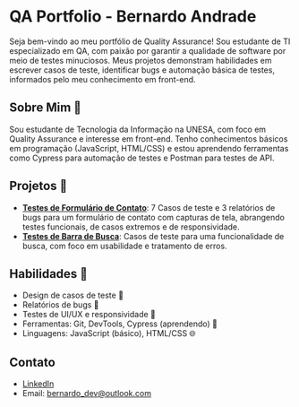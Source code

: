 # QA Portfolio - Bernardo Andrade

Seja bem-vindo ao meu portfólio de Quality Assurance! Sou estudante de TI especializado em QA, com paixão por garantir a qualidade de software por meio de testes minuciosos. Meus projetos demonstram habilidades em escrever casos de teste, identificar bugs e automação básica de testes, informados pelo meu conhecimento em front-end.

## Sobre Mim 👤

Sou estudante de Tecnologia da Informação na UNESA, com foco em Quality Assurance e interesse em front-end. Tenho conhecimentos básicos em programação (JavaScript, HTML/CSS) e estou aprendendo ferramentas como Cypress para automação de testes e Postman para testes de API.

## Projetos 📁

- **[Testes de Formulário de Contato](projects/contact-form-tests/test-cases.md)**: 7 Casos de teste e 3 relatórios de bugs para um formulário de contato com capturas de tela, abrangendo testes funcionais, de casos extremos e de responsividade.
- **[Testes de Barra de Busca](projects/search-bar-tests/test-cases.md)**: Casos de teste para uma funcionalidade de busca, com foco em usabilidade e tratamento de erros.

## Habilidades 🚀

- Design de casos de teste 📝
- Relatórios de bugs 🐞
- Testes de UI/UX e responsividade 📱
- Ferramentas: Git, DevTools, Cypress (aprendendo) 🔧
- Linguagens: JavaScript (básico), HTML/CSS 🌐

## Contato

- [LinkedIn](https://www.linkedin.com/in/andradebernardo/)
- Email: <bernardo_dev@outlook.com>
